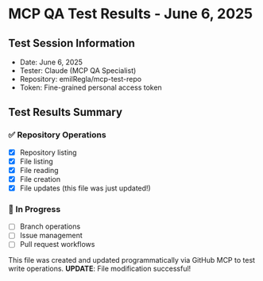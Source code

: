 # MCP QA Test Results - June 6, 2025

## Test Session Information
- Date: June 6, 2025
- Tester: Claude (MCP QA Specialist)
- Repository: emilRegla/mcp-test-repo
- Token: Fine-grained personal access token

## Test Results Summary

### ✅ Repository Operations
- [x] Repository listing
- [x] File listing
- [x] File reading
- [x] File creation
- [x] File updates (this file was just updated!)

### 🔄 In Progress
- [ ] Branch operations
- [ ] Issue management
- [ ] Pull request workflows

This file was created and updated programmatically via GitHub MCP to test write operations.
**UPDATE**: File modification successful!
